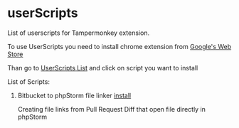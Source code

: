 # userScripts

List of userscripts for Tampermonkey extension.

To use UserScripts you need to install chrome extension from [Google's Web Store](https://chrome.google.com/webstore/detail/tampermonkey/dhdgffkkebhmkfjojejmpbldmpobfkfo?hl=ru)

Than go to [UserScripts List](https://asshumski.github.io/userScripts/index.html) and click on script you want to install


List of Scripts:

1. 	Bitbucket to phpStorm file linker [install](userScripts/openInStorm.user.js)

	Creating file links from Pull Request Diff that open file directly in phpStorm 